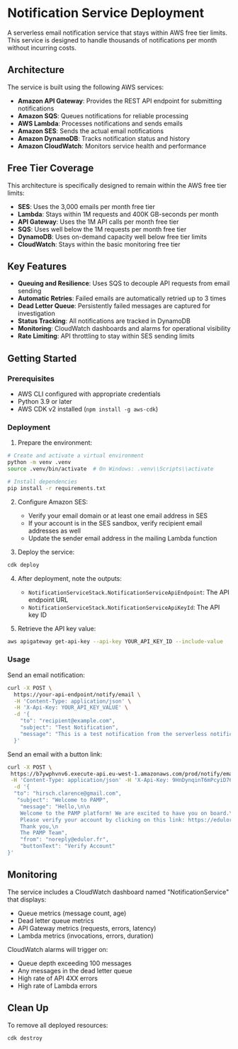 # Notification Service Deployment

A serverless email notification service that stays within AWS free tier limits. This service is designed to handle thousands of notifications per month without incurring costs.

## Architecture

The service is built using the following AWS services:

- **Amazon API Gateway**: Provides the REST API endpoint for submitting notifications
- **Amazon SQS**: Queues notifications for reliable processing
- **AWS Lambda**: Processes notifications and sends emails
- **Amazon SES**: Sends the actual email notifications
- **Amazon DynamoDB**: Tracks notification status and history
- **Amazon CloudWatch**: Monitors service health and performance

## Free Tier Coverage

This architecture is specifically designed to remain within the AWS free tier limits:

- **SES**: Uses the 3,000 emails per month free tier
- **Lambda**: Stays within 1M requests and 400K GB-seconds per month
- **API Gateway**: Uses the 1M API calls per month free tier
- **SQS**: Uses well below the 1M requests per month free tier
- **DynamoDB**: Uses on-demand capacity well below free tier limits
- **CloudWatch**: Stays within the basic monitoring free tier

## Key Features

- **Queuing and Resilience**: Uses SQS to decouple API requests from email sending
- **Automatic Retries**: Failed emails are automatically retried up to 3 times
- **Dead Letter Queue**: Persistently failed messages are captured for investigation
- **Status Tracking**: All notifications are tracked in DynamoDB
- **Monitoring**: CloudWatch dashboards and alarms for operational visibility
- **Rate Limiting**: API throttling to stay within SES sending limits

## Getting Started

### Prerequisites

- AWS CLI configured with appropriate credentials
- Python 3.9 or later
- AWS CDK v2 installed (`npm install -g aws-cdk`)

### Deployment

1. Prepare the environment:

```bash
# Create and activate a virtual environment
python -m venv .venv
source .venv/bin/activate  # On Windows: .venv\\Scripts\\activate

# Install dependencies
pip install -r requirements.txt
```

2. Configure Amazon SES:
   - Verify your email domain or at least one email address in SES
   - If your account is in the SES sandbox, verify recipient email addresses as well
   - Update the sender email address in the mailing Lambda function

3. Deploy the service:

```bash
cdk deploy
```

4. After deployment, note the outputs:
   - `NotificationServiceStack.NotificationServiceApiEndpoint`: The API endpoint URL
   - `NotificationServiceStack.NotificationServiceApiKeyId`: The API key ID

5. Retrieve the API key value:

```bash
aws apigateway get-api-key --api-key YOUR_API_KEY_ID --include-value
```

### Usage

Send an email notification:

```bash
curl -X POST \
  https://your-api-endpoint/notify/email \
  -H 'Content-Type: application/json' \
  -H 'X-Api-Key: YOUR_API_KEY_VALUE' \
  -d '{
    "to": "recipient@example.com",
    "subject": "Test Notification",
    "message": "This is a test notification from the serverless notification service."
  }'
```

Send an email with a button link:

```bash
curl -X POST \
 https://b7ywphvnv6.execute-api.eu-west-1.amazonaws.com/prod/notify/email \
 -H 'Content-Type: application/json' -H 'X-Api-Key: 9HnDynqinT6mPcyiD766FanAnVS4RmPz1ggVxJZm' \
  -d '{
  "to": "hirsch.clarence@gmail.com",
   "subject": "Welcome to PAMP",
    "message": "Hello,\n\n
    Welcome to the PAMP platform! We are excited to have you on board.\n\n
    Please verify your account by clicking on this link: https://edulor.fr/verify\n\n
    Thank you,\n
    The PAMP Team",
    "from": "noreply@edulor.fr",
    "buttonText": "Verify Account"
}'
```


## Monitoring

The service includes a CloudWatch dashboard named "NotificationService" that displays:
- Queue metrics (message count, age)
- Dead letter queue metrics
- API Gateway metrics (requests, errors, latency)
- Lambda metrics (invocations, errors, duration)

CloudWatch alarms will trigger on:
- Queue depth exceeding 100 messages
- Any messages in the dead letter queue
- High rate of API 4XX errors
- High rate of Lambda errors

## Clean Up

To remove all deployed resources:

```bash
cdk destroy
```
